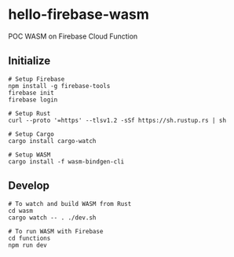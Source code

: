 # hello-firebase-wasm

POC WASM on Firebase Cloud Function

## Initialize

```shell
# Setup Firebase
npm install -g firebase-tools
firebase init
firebase login

# Setup Rust
curl --proto '=https' --tlsv1.2 -sSf https://sh.rustup.rs | sh

# Setup Cargo
cargo install cargo-watch

# Setup WASM
cargo install -f wasm-bindgen-cli
```

## Develop

```shell
# To watch and build WASM from Rust
cd wasm
cargo watch -- . ./dev.sh

# To run WASM with Firebase
cd functions
npm run dev
```

